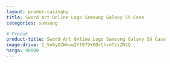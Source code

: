 ```yaml
---
layout: produk-casinghp
title: Sword Art Online Logo Samsung Galaxy S9 Case
categories: samsung

# Produk
product-title: Sword Art Online Logo Samsung Galaxy S9 Case
image-drive: 1_5o6yOZWmvw2Yf879Y6DcChcnTziZN2Q
harga: 90000
---
```

